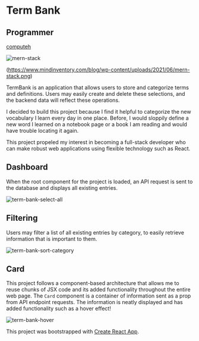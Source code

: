# Term Bank

## Programmer
[computeh](github.com/computeh)

![mern-stack](https://user-images.githubusercontent.com/32976268/157532796-10f456b5-3dfd-4094-b5b5-029115d4a817.png)

(https://www.mindinventory.com/blog/wp-content/uploads/2021/06/mern-stack.png)


TermBank is an application that allows users to store and categorize terms and definitions. Users may easily create and delete
these selections, and the backend data will reflect these operations.

I decided to build this project because I find it helpful to categorize the new vocabulary I learn every day in one place.
Before, I would sloppily define a new word I learned on a notebook page or a book I am reading and would have trouble locating it again.

This project propeled my interest in becoming a full-stack developer who can make robust web applications using flexible technology
such as React.

## Dashboard

When the root component for the project is loaded, an API request is sent to the database and displays all existing entries.

![term-bank-select-all](https://user-images.githubusercontent.com/32976268/157533526-e5c992e5-5287-45e4-bd5e-03611e9ee69c.png)


## Filtering

Users may filter a list of all existing entries by category, to easily retrieve information that is important to them.

![term-bank-sort-category](https://user-images.githubusercontent.com/32976268/157533618-79af0f91-c217-4515-b3e7-ed8baa237404.png)


## Card

This project follows a component-based architecture that allows me to reuse chunks of JSX code and its added functionality throughout
the entire web page. The `Card` component is a container of information sent as a prop from API endpoint requests. The information
is neatly displayed and has added functionality such as a hover effect!

![term-bank-hover](https://user-images.githubusercontent.com/32976268/157534096-b8d84732-7927-479f-bdb1-b55681901368.gif)

This project was bootstrapped with [Create React App](https://github.com/facebook/create-react-app).
